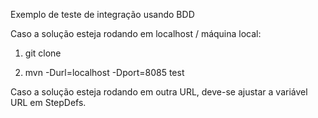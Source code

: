 Exemplo de teste de integração usando BDD

Caso a solução esteja rodando em localhost / máquina local:

1) git clone

2) mvn -Durl=localhost -Dport=8085 test

Caso a solução esteja rodando em outra URL, deve-se ajustar a variável URL em StepDefs.
